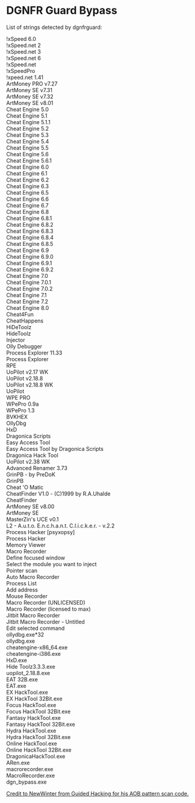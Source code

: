 # DGNFR Guard Bypass

List of strings detected by dgnfrguard:  
  
!xSpeed 6.0  
!xSpeed.net 2  
!xSpeed.net 3  
!xSpeed.net 6  
!xSpeed.net  
!xSpeedPro  
!xpeed.net 1.41  
ArtMoney PRO v7.27  
ArtMoney SE v7.31  
ArtMoney SE v7.32  
ArtMoney SE v8.01  
Cheat Engine 5.0  
Cheat Engine 5.1  
Cheat Engine 5.1.1  
Cheat Engine 5.2  
Cheat Engine 5.3  
Cheat Engine 5.4  
Cheat Engine 5.5  
Cheat Engine 5.6  
Cheat Engine 5.6.1  
Cheat Engine 6.0  
Cheat Engine 6.1  
Cheat Engine 6.2  
Cheat Engine 6.3  
Cheat Engine 6.5  
Cheat Engine 6.6  
Cheat Engine 6.7  
Cheat Engine 6.8  
Cheat Engine 6.8.1  
Cheat Engine 6.8.2  
Cheat Engine 6.8.3  
Cheat Engine 6.8.4  
Cheat Engine 6.8.5  
Cheat Engine 6.9  
Cheat Engine 6.9.0  
Cheat Engine 6.9.1  
Cheat Engine 6.9.2  
Cheat Engine 7.0  
Cheat Engine 7.0.1  
Cheat Engine 7.0.2  
Cheat Engine 7.1  
Cheat Engine 7.2  
Cheat Engine 8.0  
Cheat4Fun  
CheatHappens  
HiDeToolz  
HideToolz  
Injector  
Olly Debugger  
Process Explorer 11.33  
Process Explorer  
RPE  
UoPilot  v2.17   WK  
UoPilot  v2.18.8  
UoPilot  v2.18.8   WK  
UoPilot  
WPE PRO  
WPePro 0.9a  
WPePro 1.3  
BVKHEX  
OllyDbg  
HxD  
Dragonica Scripts  
Easy Access Tool  
Easy Access Tool by Dragonica Scripts  
Dragonica Hack Tool  
UoPilot  v2.38   WK  
Advanced Renamer 3.73  
GrinPB - by PreDoK  
GrinPB  
Cheat 'O Matic  
CheatFinder V1.0 - (C)1999 by R.A.Uhalde  
CheatFinder  
ArtMoney SE v8.00  
ArtMoney SE  
MasterZin's UCE v0.1  
L2 - A.u.t.o. E.n.c.h.a.n.t. C.l.i.c.k.e.r. - v.2.2  
Process Hacker [psyxopsy]  
Process Hacker  
Memory Viewer  
Macro Recorder  
Define focused window  
Select the module you want to inject  
Pointer scan  
Auto Macro Recorder  
Process List  
Add address  
Mouse Recorder  
Macro Recorder (UNLICENSED)  
Macro Recorder (licensed to max)  
Jitbit Macro Recorder  
Jitbit Macro Recorder - Untitled  
Edit selected command  
ollydbg.exe*32  
ollydbg.exe  
cheatengine-x86_64.exe  
cheatengine-i386.exe  
HxD.exe  
Hide Toolz3.3.3.exe  
uopilot_2.18.8.exe  
EAT 32B.exe  
EAT.exe  
EX HackTool.exe  
EX HackTool 32Bit.exe  
Focus HackTool.exe  
Focus HackTool 32Bit.exe  
Fantasy HackTool.exe  
Fantasy HackTool 32Bit.exe  
Hydra HackTool.exe  
Hydra HackTool 32Bit.exe  
Online HackTool.exe  
Online HackTool 32Bit.exe  
DragonicaHackTool.exe  
ARen.exe  
macrorecorder.exe  
MacroRecorder.exe  
dgn_bypass.exe

[Credit to NewWinter from Guided Hacking for his AOB pattern scan code.](https://guidedhacking.com/threads/external-aob-pattern-scan.9469)
